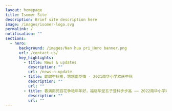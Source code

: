 ```yaml
---
layout: homepage
title: Isomer Site
description: Brief site description here
image: /images/isomer-logo.svg
permalink: /
notification: ""
sections:
  - hero:
      background: /images/Nan hua pri_Hero banner.png
      url: /contact-us/
      key_highlights:
        - title: News & updates
          description: ""
          url: /news-n-update
        - title: 朗朗中秋夜，悠悠南华情 - 2021南华小学欢庆中秋
          description: ""
          url: ""
        - title: 春满南苑百花争艳年年好，福临华堂五子登科步步高 —— 2022南华小学欢庆新年和建校105周年
          description: ""
          url: ""
---
```

